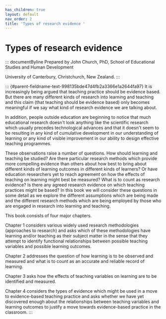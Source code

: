 ```yaml
---
has_children: true
layout: default
nav_order: 2
title: 'Types of research evidence '
---
```

# Types of research evidence 


::: documentByline
Prepared by John Church, PhD, School of Educational Studies and Human
Development

University of Canterbury, Christchurch, New Zealand.
:::

::: {#parent-fieldname-text-998135bde47d4fb2a3366e1a2644fa97}
It is increasingly being argued that teaching practice should be
evidence based. But there are many different kinds of research into
learning and teaching and this claim (that teaching should be evidence
based) only becomes meaningful if we say what kind of research evidence
we are talking about.

In addition, people outside education are beginning to notice that much
educational research doesn't look anything like the scientific research
which usually precedes technological advances and that it doesn't seem
to be resulting in any kind of cumulative development in our
understanding of learning or any kind of visible improvement in our
ability to design effective teaching programmes.

These observations raise a number of questions. How should learning and
teaching be studied? Are there particular research methods which provide
more compelling evidence than others about how best to bring about
different kinds of learning outcomes in different kinds of learners? Or
have education researchers yet to reach agreement on how the effects of
teaching on learning might best be measured? What is to count as
research evidence? Is there any agreed research evidence on which
teaching practices might be based? In this book we will consider these
questions in some detail as we explore the different assumptions which
are being made and the different research methods which are being
employed by those who are engaged in research into learning and
teaching.

This book consists of four major chapters.

Chapter 1 considers various widely used research methodologies
(approaches to research) and asks which of these methodologies have
learning and/or teaching as their subject matter in the sense that they
attempt to identify functional relationships between possible teaching
variables and possible learning outcomes.

Chapter 2 addresses the question of how learning is to be observed and
measured and what is to count as an accurate and reliable record of
learning.

Chapter 3 asks how the effects of teaching variables on learning are to
be identified and measured.

Chapter 4 considers the types of evidence which might be used in a move
to evidence-based teaching practice and asks whether we have yet
discovered enough about the relationships between teaching variables and
learning outcomes to justify a move towards evidence-based practice in
the classroom.
:::
